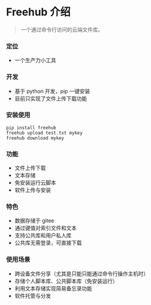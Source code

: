 # Freehub 介绍

> 一个通过命令行访问的云端文件库。

### 定位

- 一个生产力小工具

### 开发

- 基于 python 开发，pip 一键安装
- 目前只实现了文件上传下载功能

### 安装使用

```
pip install freehub
freehub upload test.txt mykey
freehub download mykey
```

### 功能

- 文件上传下载
- 文本存储
- 免安装运行云脚本
- 软件上传与安装

### 特色

- 数据存储于 gitee
- 通过键值对索引文件和文本
- 支持公共库和用户私人库
- 公共库无需登录，可直接下载

### 使用场景

- 跨设备文件分享（尤其是只能只能通过命令行操作主机时）
- 存储个人脚本库、公共脚本库（免安装运行）
- 利用文本存储实现简易备忘录功能
- 软件托管与分发
